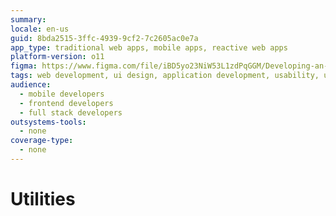 ```yaml
---
summary:
locale: en-us
guid: 8bda2515-3ffc-4939-9cf2-7c2605ac0e7a
app_type: traditional web apps, mobile apps, reactive web apps
platform-version: o11
figma: https://www.figma.com/file/iBD5yo23NiW53L1zdPqGGM/Developing-an-Application?type=design&node-id=245%3A83&mode=design&t=u4ANW5BJS7Flsdmg-1
tags: web development, ui design, application development, usability, user experience
audience:
  - mobile developers
  - frontend developers
  - full stack developers
outsystems-tools:
  - none
coverage-type:
  - none
---
```


# Utilities
